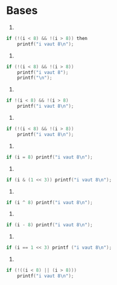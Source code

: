 # Bases


1. &#32;
```c
if (!(i < 8) && !(i > 8)) then
    printf("i vaut 8\n");
```

1. &#32;
```c
if (!(i < 8) && !(i > 8))
    printf("i vaut 8");
    printf("\n");
```

1. &#32;
```c
if !(i < 8) && !(i > 8)
    printf("i vaut 8\n");
```
1. &#32;
```c
if (!(i < 8) && !(i > 8))
    printf("i vaut 8\n");
```

1. &#32;
```c
if (i = 8) printf("i vaut 8\n");
```

1. &#32;
```c
if (i & (1 << 3)) printf("i vaut 8\n");
```

1. &#32;
```c
if (i ^ 8) printf("i vaut 8\n");
```

1. &#32;
```c
if (i - 8) printf("i vaut 8\n");
```

1. &#32;
```c
if (i == 1 << 3) printf ("i vaut 8\n");
```

1.  &#32;
```c
if (!((i < 8) || (i > 8)))
    printf("i vaut 8\n");
```